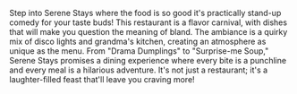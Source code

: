 Step into Serene Stays where the food is so good it's practically stand-up comedy for your taste buds! This restaurant is a flavor carnival, with dishes that will make you question the meaning of bland. The ambiance is a quirky mix of disco lights and grandma's kitchen, creating an atmosphere as unique as the menu. From "Drama Dumplings" to "Surprise-me Soup," Serene Stays promises a dining experience where every bite is a punchline and every meal is a hilarious adventure. It's not just a restaurant; it's a laughter-filled feast that'll leave you craving more!

